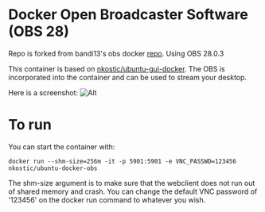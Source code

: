 # Docker Open Broadcaster Software (OBS 28)
Repo is forked from bandi13's obs docker [repo](https://github.com/bandi13/docker-obs). Using OBS 28.0.3

This container is based on [nkostic/ubuntu-gui-docker](https://github.com/nkostic/ubuntu-gui-docker). The OBS is incorporated into the container and can be used to stream your desktop.

Here is a screenshot:
![Alt](https://raw.githubusercontent.com/bandi13/docker-obs/master/screenshot.png "Example screenshot")

# To run
You can start the container with:

`docker run --shm-size=256m -it -p 5901:5901 -e VNC_PASSWD=123456 nkostic/ubuntu-docker-obs`

The shm-size argument is to make sure that the webclient does not run out of shared memory and crash. You can change the default VNC password of '123456' on the docker run command to whatever you wish.
